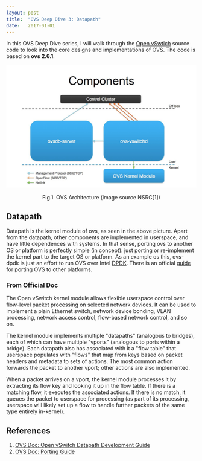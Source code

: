 ```yaml
---
layout: post
title:  "OVS Deep Dive 3: Datapath"
date:   2017-01-01
---
```


<p class="intro"><span class="dropcap">I</span>n this OVS Deep Dive series,
I will walk through the <a href="https://github.com/openvswitch/ovs">Open vSwtich</a>
 source code to look into the core designs
and implementations of OVS. The code is based on
 <span style="font-weight:bold">ovs 2.6.1</span>.
</p>

<p align="center"><img src="/assets/img/ovs_arch.jpg"></p>
<p align="center">Fig.1. OVS Architecture (image source NSRC[1])</p>

## Datapath
Datapath is the kernel module of ovs, as seen in the above picture. Apart from
the datapath, other components are implemented in userspace, and have little
dependences with systems. In that sense, porting ovs
to another OS or platform is perfectly simple (in concept): just porting or
re-implement the
kernel part to the target OS or platform. As an example os this, ovs-dpdk
is just an effort to run OVS over Intel [DPDK](dpdk.org). There is an official
[guide](https://github.com/openvswitch/ovs/blob/master/Documentation/topics/porting.rst)
for porting OVS to other platforms.

### From Official Doc
The Open vSwitch kernel module allows flexible userspace control over
flow-level packet processing on selected network devices.  It can be used to
implement a plain Ethernet switch, network device bonding, VLAN processing,
network access control, flow-based network control, and so on.

The kernel module implements multiple "datapaths" (analogous to bridges), each
of which can have multiple "vports" (analogous to ports within a bridge).  Each
datapath also has associated with it a "flow table" that userspace populates
with "flows" that map from keys based on packet headers and metadata to sets of
actions.  The most common action forwards the packet to another vport; other
actions are also implemented.

When a packet arrives on a vport, the kernel module processes it by extracting
its flow key and looking it up in the flow table.  If there is a matching flow,
it executes the associated actions.  If there is no match, it queues the packet
to userspace for processing (as part of its processing, userspace will likely
set up a flow to handle further packets of the same type entirely in-kernel).

## References
1. [OVS Doc: Open vSwitch Datapath Development Guide](https://github.com/openvswitch/ovs/blob/master/Documentation/topics/datapath.rst)
1. [OVS Doc: Porting Guide](https://github.com/openvswitch/ovs/blob/master/Documentation/topics/porting.rst)
